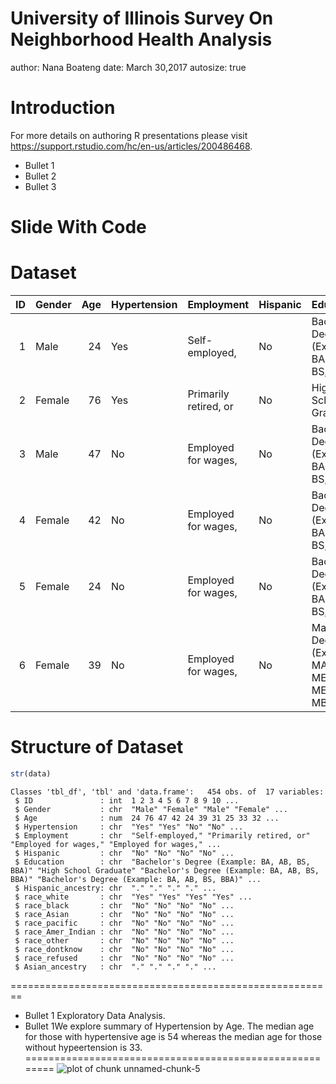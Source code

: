 University of Illinois Survey On Neighborhood Health Analysis
========================================================
author: Nana Boateng
date:  March 30,2017
autosize: true

Introduction
========================================================

For more details on authoring R presentations please visit <https://support.rstudio.com/hc/en-us/articles/200486468>.

- Bullet 1
- Bullet 2
- Bullet 3

Slide With Code
========================================================



Dataset
========================================================


| ID|Gender | Age|Hypertension |Employment            |Hispanic |Education                                         |Hispanic_ancestry |race_white |race_black |race_Asian |race_pacific |race_Amer_Indian |race_other |race_dontknow |race_refused |Asian_ancestry |
|--:|:------|---:|:------------|:---------------------|:--------|:-------------------------------------------------|:-----------------|:----------|:----------|:----------|:------------|:----------------|:----------|:-------------|:------------|:--------------|
|  1|Male   |  24|Yes          |Self-employed,        |No       |Bachelor's Degree (Example: BA, AB, BS, BBA)      |.                 |Yes        |No         |No         |No           |No               |No         |No            |No           |.              |
|  2|Female |  76|Yes          |Primarily retired, or |No       |High School Graduate                              |.                 |Yes        |No         |No         |No           |No               |No         |No            |No           |.              |
|  3|Male   |  47|No           |Employed for wages,   |No       |Bachelor's Degree (Example: BA, AB, BS, BBA)      |.                 |Yes        |No         |No         |No           |No               |No         |No            |No           |.              |
|  4|Female |  42|No           |Employed for wages,   |No       |Bachelor's Degree (Example: BA, AB, BS, BBA)      |.                 |Yes        |No         |No         |No           |No               |No         |No            |No           |.              |
|  5|Female |  24|No           |Employed for wages,   |No       |Bachelor's Degree (Example: BA, AB, BS, BBA)      |.                 |Yes        |No         |No         |No           |No               |No         |No            |No           |.              |
|  6|Female |  39|No           |Employed for wages,   |No       |Master's Degree (Example: MA, MS, MENG, MED, MBA) |.                 |Yes        |No         |No         |No           |No               |No         |No            |No           |.              |


Structure of Dataset
========================================================

```r
str(data)
```

```
Classes 'tbl_df', 'tbl' and 'data.frame':	454 obs. of  17 variables:
 $ ID               : int  1 2 3 4 5 6 7 8 9 10 ...
 $ Gender           : chr  "Male" "Female" "Male" "Female" ...
 $ Age              : num  24 76 47 42 24 39 31 25 33 32 ...
 $ Hypertension     : chr  "Yes" "Yes" "No" "No" ...
 $ Employment       : chr  "Self-employed," "Primarily retired, or" "Employed for wages," "Employed for wages," ...
 $ Hispanic         : chr  "No" "No" "No" "No" ...
 $ Education        : chr  "Bachelor's Degree (Example: BA, AB, BS, BBA)" "High School Graduate" "Bachelor's Degree (Example: BA, AB, BS, BBA)" "Bachelor's Degree (Example: BA, AB, BS, BBA)" ...
 $ Hispanic_ancestry: chr  "." "." "." "." ...
 $ race_white       : chr  "Yes" "Yes" "Yes" "Yes" ...
 $ race_black       : chr  "No" "No" "No" "No" ...
 $ race_Asian       : chr  "No" "No" "No" "No" ...
 $ race_pacific     : chr  "No" "No" "No" "No" ...
 $ race_Amer_Indian : chr  "No" "No" "No" "No" ...
 $ race_other       : chr  "No" "No" "No" "No" ...
 $ race_dontknow    : chr  "No" "No" "No" "No" ...
 $ race_refused     : chr  "No" "No" "No" "No" ...
 $ Asian_ancestry   : chr  "." "." "." "." ...
```



========================================================




- Bullet 1 Exploratory Data Analysis.
- Bullet 1We explore summary of Hypertension by Age. The median age for those with hypertensive age is 54 whereas the median age for those without hypeertension is 33.
========================================================
![plot of chunk unnamed-chunk-5](chicago-figure/unnamed-chunk-5-1.png)


